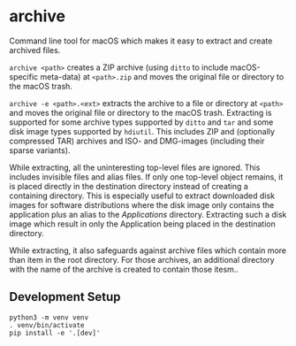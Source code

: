 # archive

Command line tool for macOS which makes it easy to extract and create archived files.

`archive <path>` creates a ZIP archive (using `ditto` to include macOS-specific meta-data) at `<path>.zip` and moves the original file or directory to the macOS trash.

`archive -e <path>.<ext>` extracts the archive to a file or directory at `<path>` and moves the original file or directory to the macOS trash. Extracting is supported for some archive types supported by `ditto` and `tar` and some disk image types supported by `hdiutil`. This includes ZIP and (optionally compressed TAR) archives and ISO- and DMG-images (including their sparse variants).

While extracting, all the uninteresting top-level files are ignored. This includes invisible files and alias files. If only one top-level object remains, it is placed directly in the destination directory instead of creating a containing directory. This is especially useful to extract downloaded disk images for software distributions where the disk image only contains the application plus an alias to the _Applications_ directory. Extracting such a disk image which result in only the Application being placed in the destination directory.

While extracting, it also safeguards against archive files which contain more than item in the root directory. For those archives, an additional directory with the name of the archive is created to contain those itesm..


## Development Setup

```
python3 -m venv venv
. venv/bin/activate
pip install -e '.[dev]'
```
